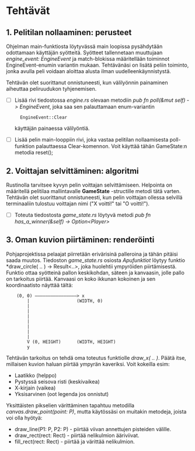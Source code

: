 # Tehtävät

## 1. Pelitilan nollaaminen: perusteet

Ohjelman main-funktiosta löytyvässä main loopissa pysähdytään odottamaan käyttäjän syötteitä. Syötteet tallennetaan muuttujaan *engine_event: EngineEvent* ja match-blokissa määritellään toiminnot EngineEvent-enumin variantin mukaan. Tehtävänäsi on lisätä peliin toiminto, jonka avulla peli voidaan aloittaa alusta ilman uudelleenkäynnistystä.

Tehtävän olet suorittanut onnistuneesti, kun välilyönnin painaminen aiheuttaa peliruudukon tyhjenemisen.

- [ ] Lisää rivi tiedostossa *engine.rs* olevaan metodiin *pub fn poll(&mut self) -> EngineEvent*, joka saa sen palauttamaan enum-variantin

        EngineEvent::Clear

    käyttäjän painaessa välilyöntiä.
- [ ] Lisää pelin main-looppiin rivi, joka vastaa pelitilan nollaamisesta poll-funktion palauttaessa Clear-komennon. Voit käyttää tähän GameState:n metodia reset();

## 2. Voittajan selvittäminen: algoritmi

Rustinolla tarvitsee kyvyn pelin voittajan selvittämiseen. Helpointa on määritellä pelitilaa mallintavalle **GameState** -structille metodi tätä varten. Tehtävän olet suorittanut onnistuneesti, kun pelin voittajan ollessa selvillä terminaaliin tulostuu voittajan nimi ("X voitti!" tai "O voitti!").

- [ ] Toteuta tiedostosta *game_state.rs* löytyvä metodi *pub fn has_a_winner(&self) -> Option&lt;Player&gt;*

## 3. Oman kuvion piirtäminen: renderöinti

Pohjaprojektissa pelaajat piirretään erivärisinä palleroina ja tähän pitäisi saada muutos. Tiedoston *game_state.rs* osiosta *Apufunktiot* löytyy funktio *draw_circle( .. ) -> Result<..>, joka huolehtii ympyröiden piirtämisestä. Funktio ottaa syötteinä pallon keskikohdan, säteen ja kanvaasin, jolle pallo on tarkoitus piirtää. Kanvaasi on koko ikkunan kokoinen ja sen koordinaatisto näyttää tältä:

        (0, 0) ————————————————> x
            |                  (WIDTH, 0)
            |
            |
            |
            |
            |
            |
            |
            V (0, HEIGHT)      (WIDTH, HEIGHT)
            y

Tehtävän tarkoitus on tehdä oma toteutus funktiolle *draw_x( .. )*. Päätä itse, millaisen kuvion haluan piirtää ympyrän kaveriksi. Voit kokeilla esim:

- Laatikko (helppo)
- Pystyssä seisova risti (keskivaikea)
- X-kirjain (vaikea)
- Yksisarvinen (oot legenda jos onnistut)

Yksittäisten pikselien värittäminen tapahtuu metodilla *canvas.draw_point(point: P)*, mutta käytössäsi on muitakin metodeja, joista voi olla hyötyä:

- draw_line(P1: P, P2: P) - piirtää viivan annettujen pisteiden välille.
- draw_rect(rect: Rect) - piirtää nelikulmion ääriviivat.
- fill_rect(rect: Rect) - piirtää ja värittää nelikulmion.
